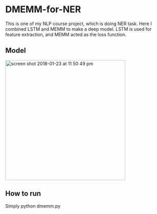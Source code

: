 # DMEMM-for-NER
This is one of my NLP course project, which is doing NER task. Here I combined LSTM and MEMM to make a deep model. LSTM is used for feature extraction, and MEMM acted as the loss function.
## Model
<img width="375" alt="screen shot 2018-01-23 at 11 50 49 pm" src="https://user-images.githubusercontent.com/20760190/35315040-401e8d96-0098-11e8-933d-572086cb4368.png">

## How to run
Simply python dmemm.py
